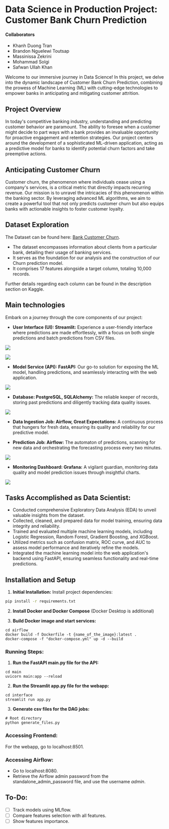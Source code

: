 # Data Science in Production Project: Customer Bank Churn Prediction

#### Collaborators
- Khanh Duong Tran
- Brandon Nguelewi Toutsap
- Massinissa Zekrini
- Mohammad Solgi
- Safwan Ullah Khan

Welcome to our immersive journey in Data Science! In this project, we delve into the dynamic landscape of Customer Bank Churn Prediction, combining the prowess of Machine Learning (ML) with cutting-edge technologies to empower banks in anticipating and mitigating customer attrition.

## Project Overview

In today's competitive banking industry, understanding and predicting customer behavior are paramount. The ability to foresee when a customer might decide to part ways with a bank provides an invaluable opportunity for proactive engagement and retention strategies. Our project centers around the development of a sophisticated ML-driven application, acting as a predictive model for banks to identify potential churn factors and take preemptive actions.

## Anticipating Customer Churn

Customer churn, the phenomenon where individuals cease using a company's services, is a critical metric that directly impacts recurring revenue. Our mission is to unravel the intricacies of this phenomenon within the banking sector. By leveraging advanced ML algorithms, we aim to create a powerful tool that not only predicts customer churn but also equips banks with actionable insights to foster customer loyalty.

## Dataset Exploration

The Dataset can be found here: [Bank Customer Churn](https://www.kaggle.com/datasets/radheshyamkollipara/bank-customer-churn). 
- The dataset encompasses information about clients from a particular bank, detailing their usage of banking services. 
- It serves as the foundation for our analysis and the construction of our Churn prediction model. 
- It comprises 17 features alongside a target column, totaling 10,000 records. 

Further details regarding each column can be found in the description section on Kaggle.

## Main technologies

Embark on a journey through the core components of our project:

- **User Interface (UI): Streamlit:** Experience a user-friendly interface where predictions are made effortlessly, with a focus on both single predictions and batch predictions from CSV files.

![](images/prediction_page.jpeg)


![](images/past_pred.jpeg)


  
- **Model Service (API): FastAPI:** Our go-to solution for exposing the ML model, handling predictions, and seamlessly interacting with the web application.

![](images/job_board.jpeg)

- **Database: PostgreSQL, SQLAlchemy:** The reliable keeper of records, storing past predictions and diligently tracking data quality issues.

![](images/features.jpeg)

- **Data Ingestion Job: Airflow, Great Expectations:** A continuous process that hungers for fresh data, ensuring its quality and reliability for our predictive model.

- **Prediction Job: Airflow:** The automaton of predictions, scanning for new data and orchestrating the forecasting process every two minutes.


![](images/dags.jpeg)

- **Monitoring Dashboard: Grafana:** A vigilant guardian, monitoring data quality and model prediction issues through insightful charts.

![](images/dashboard.png)

## Tasks Accomplished as Data Scientist:
- Conducted comprehensive Exploratory Data Analysis (EDA) to unveil valuable insights from the dataset.
- Collected, cleaned, and prepared data for model training, ensuring data integrity and reliability.
- Trained and evaluated multiple machine learning models, including Logistic Regression, Random Forest, Gradient Boosting, and XGBoost.
- Utilized metrics such as confusion matrix, ROC curve, and AUC to assess model performance and iteratively refine the models.
- Integrated the machine learning model into the web application's backend using FastAPI, ensuring seamless functionality and real-time predictions.

## Installation and Setup

1. **Initial Installation:**
Install project dependencies:

```bash
pip install -r requirements.txt
```

2. **Install Docker and Docker Compose** (Docker Desktop is additional)

3. **Build Docker image and start services:**

```commandline
cd airflow
docker build -f Dockerfile -t {name_of_the_image}:latest . 
docker-compose -f "docker-compose.yml" up -d --build
```

### Running Steps:
1. **Run the FastAPI main.py file for the API:**

```commandline
cd main
uvicorn main:app --reload
```

2. **Run the Streamlit app.py file for the webapp:**

```commandline
cd interface
streamlit run app.py
```

3. **Generate csv files for the DAG jobs:**

```commandline
# Root directory
python generate_files.py
```

### Accessing Frontend:
For the webapp, go to localhost:8501.

### Accessing Airflow:
- Go to localhost:8080.
- Retrieve the Airflow admin password from the standalone_admin_password file, and use the username *admin*.

## To-Do:

- [ ] Track models using MLflow.
- [ ] Compare features selection with all features.
- [ ] Show features importance.
